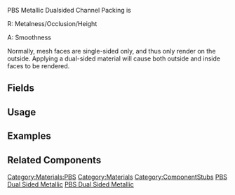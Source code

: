 PBS Metallic Dualsided Channel Packing is

R: Metalness/Occlusion/Height

A: Smoothness

<languages></languages> <translate>

Normally, mesh faces are single-sided only, and thus only render on the
outside. Applying a dual-sided material will cause both outside and
inside faces to be rendered.

## Fields

## Usage

## Examples

## Related Components

</translate>

[Category:Materials:PBS](Category:Materials:PBS "wikilink")
[Category:Materials](Category:Materials "wikilink")
[Category:ComponentStubs](Category:ComponentStubs "wikilink") [PBS Dual
Sided Metallic](Category:Components{{#translation:}} "wikilink") [PBS
Dual Sided
Metallic](Category:Components:Assets:Materials:PBS{{#translation:}} "wikilink")